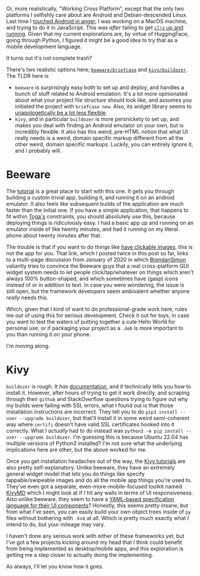 Or, more realistically, "Working Cross Platform", except that the only two platforms I selfishly care about are Android and Debian-descended Linux. Last time I [touched Android in anger](/posts/android-poking), I was working on a MacOS machine, and trying to do it in JavaScript. This was _after_ failing to get [`cljs` up and running](https://medium.com/mindorks/building-mobile-apps-ios-and-android-with-clojurescript-4600235f826c). Given that my current explorations are, by virtue of HuggingFace, going through Python, I figured it might be a good idea to try that as a mobile development language.

It turns out it's not complete trash?

There's two realistic options here; [`beeware/briefcase`](https://beeware.org/) and [`kivy/buildozer`](https://kivy.org/doc/stable/). The TLDR here is

- `beeware` is surprisingly easy both to set up and deploy, and handles a bunch of stuff related to Android emulation. It's a lot more opinionated about what your project file structure should look like, and assumes you initiated the project with `briefcase new`. Also, its widget library seems to [unapologetically be a lot less flexible](https://github.com/beeware/toga/issues/774).
- `kivy`, and in particular `buildozer` is more persnickety to set up, and makes you deal with finding an Android emulator on your own, but is incredibly flexible. It also has this weird, pre-HTML notion that what UI really needs is a weird, domain specific markup different from all the other weird, domain specific markups. Luckily, you can entirely ignore it, and I probably will.

# Beeware

The [tutorial](https://docs.beeware.org/en/latest/tutorial/tutorial-0.html) is a great place to start with this one. It gets you through building a custom trivial app, building it, and running it on an android emulator. It also feels like subsequent builds of the application are much faster than the initial one. If you have a simple application, that happens to fit within [Toga's](https://beeware.org/project/projects/libraries/toga/) constraints, you should absolutely use this, because deploying things is ridiculously easy. I had a basic app up and running on an emulator inside of like twenty minutes, and had it running on my literal phone about twenty minutes after that.

The trouble is that if you want to do things like [have clickable images](https://github.com/beeware/toga/issues/774), this is not the app for you. That link, which I posted twice in this post so far, links to a multi-page discussion from January of 2020 in which [BrendanSimon](https://github.com/BrendanSimon) valiantly tries to convince the Beeware guys that a real cross-platform GUI widget system needs to let people click/tap/whatever on things which aren't always 100% button-shaped, and which sometimes have (gasp) _icons_ instead of or in addition to text. In case you were wondering, the issue is still open, but the framework developers seem ambivalent whether anyone _really_ needs this.

Which, given that I kind of want to do professional-grade work here, rules me out of using this for serious development. Check it out for toys, in case you want to test the waters of putting together a cute Hello World for personal use, or if packaging your project as a `.deb` is more important to you than running it on your phone.

I'm moving along.

# Kivy

`buildozer` is rough. It _has_ [documentation](https://buildozer.readthedocs.io/en/latest/installation.html), and it technically tells you how to install it. However, after hours of trying to get it work directly, and scraping through their `github` and StackOverflow questions trying to figure out why my builds were failing with SSL errors, what I found out is that those installation instructions are incorrect. They tell you to do `pip3 install --user --upgrade buildozer`, but that'll install it in some weird semi-coherent way where `certifi` doesn't have valid SSL certificates hooked into it correctly. What I _actually_ had to do instead was `python3 -m pip install --user --upgrade buildozer`. I'm guessing this is because Ubuntu 22.04 has multiple versions of Python3 installed? I'm not sure what the underlying implications here are other, but the above worked for me.

Once you get installation headaches out of the way, the [Kivy tutorials](https://kivy.org/doc/stable/gettingstarted/intro.html) are also pretty self-explanatory. Unlike beeware, they have an extremely general widget model that lets you do things like specify tappable/swipeable images and do all the mobile app things you're used to. They've even got a separate, even-more-mobile-focused toolkit named [KivyMD](https://kivymd.readthedocs.io/en/1.1.1/) which I might look at if I hit any walls in terms of UI responsiveness. Also unlike beeware, they seem to have a [YAML-based specification language for their UI components](https://kivy.org/doc/stable/tutorials/pong.html#add-simple-graphics)? Honestly, this seems pretty insane, but from what I've seen, you can easily build your own object trees inside of `py` files without bothering with `.kv`s at all. Which is pretty much exactly what I intend to do, but your mileage may vary.

I haven't done any serious work with either of these frameworks yet, but I've got a few projects kicking around my head that I think could benefit from being implemented as desktop/mobile apps, and this exploration is getting me a step closer to actually doing the implementing.

As always, I'll let you know how it goes.
